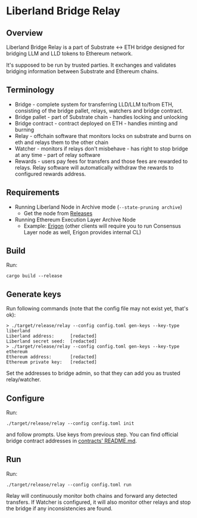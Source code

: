 # Liberland Bridge Relay

## Overview

Liberland Bridge Relay is a part of Substrate <-> ETH bridge designed for
bridging LLM and LLD tokens to Ethereum network.

It's supposed to be run by trusted parties. It exchanges and validates bridging
information between Substrate and Ethereum chains.

## Terminology

* Bridge - complete system for transferring LLD/LLM to/from ETH, consisting of the bridge
  pallet, relays, watchers and bridge contract.
* Bridge pallet - part of Substrate chain - handles locking and unlocking
* Bridge contract - contract deployed on ETH - handles minting and burning
* Relay - offchain software that monitors locks on substrate and burns on eth and relays them to
  the other chain
* Watcher - monitors if relays don't misbehave - has right to stop bridge at any time - part of relay software
* Rewards - users pay fees for transfers and those fees are rewarded to relays. Relay software will automatically withdraw the rewards to configured rewards address.

## Requirements

* Running Liberland Node in Archive mode (`--state-pruning archive`)
  * Get the node from [Releases](https://github.com/liberland/liberland_substrate/releases)
* Running Ethereum Execution Layer Archive Node
  * Example: [Erigon](https://github.com/ledgerwatch/erigon) (other clients will require you to run Consensus Layer node as well, Erigon provides internal CL)

## Build

Run:

```
cargo build --release
```

## Generate keys

Run following commands (note that the config file may not exist yet, that's ok):
```
> ./target/release/relay --config config.toml gen-keys --key-type liberland
Liberland address:      [redacted]
Liberland secret seed:  [redacted]
> ./target/release/relay --config config.toml gen-keys --key-type ethereum
Ethereum address:       [redacted]
Ethereum private key:   [redacted]
```

Set the addresses to bridge admin, so that they can add you as trusted relay/watcher.

## Configure

Run:

```
./target/release/relay --config config.toml init
```

and follow prompts. Use keys from previous step. You can find official bridge contract addresses in [contracts' README.md](https://github.com/liberland/liberland_substrate/blob/main/eth-bridge/contracts/README.md#official-deployments).

## Run

Run:

```
./target/release/relay --config config.toml run
```

Relay will continuously monitor both chains and forward any detected transfers. If Watcher is configured, it will also monitor other relays and stop the bridge if any inconsistencies are found.